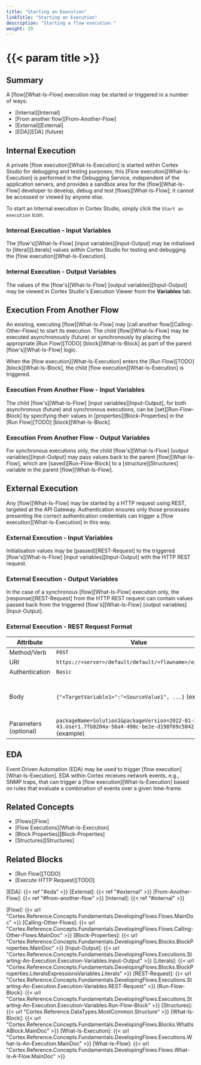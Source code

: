 ```yaml
---
title: "Starting an Execution"
linkTitle: "Starting an Execution"
description: "Starting a flow execution."
weight: 20
---
```


# {{< param title >}}

## Summary

A [flow][What-Is-Flow] execution may be started or triggered in a number of ways:

* [Internal][Internal]
* [From another flow][From-Another-Flow]
* [External][External]
* [EDA][EDA] (future)

## Internal Execution

A private [flow execution][What-Is-Execution] is started within Cortex Studio for debugging and testing purposes; this [Flow execution][What-Is-Execution] is performed in the Debugging Service, independent of the application servers, and provides a sandbox area for the [flow][What-Is-Flow] developer to develop, debug and test [flows][What-Is-Flow]; it cannot be accessed or viewed by anyone else.

To start an Internal execution in Cortex Studio, simply click the `Start an execution` icon.

### Internal Execution - Input Variables

The [flow's][What-Is-Flow] [input variables][Input-Output] may be initialised to [literal][Literals] values within Cortex Studio for testing and debugging the [flow execution][What-Is-Execution].

### Internal Execution - Output Variables

The values of the [flow's][What-Is-Flow] [output variables][Input-Output] may be viewed in Cortex Studio's Execution Viewer from the **Variables** tab.

## Execution From Another Flow

An existing, executing [flow][What-Is-Flow] may [call another flow][Calling-Other-Flows] to start its execution. The child [flow][What-Is-Flow] may be executed asynchronously (future) or synchronously by placing the appropriate [Run Flow][TODO] [block][What-Is-Block] as part of the parent [flow's][What-Is-Flow] logic.

When the [flow execution][What-Is-Execution] enters the [Run Flow][TODO] [block][What-Is-Block], the child [flow execution][What-Is-Execution] is triggered.

### Execution From Another Flow - Input Variables

The child [flow's][What-Is-Flow] [input variables][Input-Output], for both asynchronous (future) and synchronous executions, can be [set][Run-Flow-Block] by specifying their values in [properties][Block-Properties] in the [Run Flow][TODO] [block][What-Is-Block].

### Execution From Another Flow - Output Variables

For synchronous executions only, the child [flow's][What-Is-Flow] [output variables][Input-Output] may pass values back to the parent [flow][What-Is-Flow], which are [saved][Run-Flow-Block] to a [structure][Structures] variable in the parent [flow][What-Is-Flow].

## External Execution

Any [flow][What-Is-Flow] may be started by a HTTP request using REST, targeted at the API Gateway. Authentication ensures only those processes presenting the correct authentication credentials can trigger a [flow execution][What-Is-Execution] in this way.

### External Execution - Input Variables

Initialisation values may be [passed][REST-Request] to the triggered [flow's][What-Is-Flow] [input variables][Input-Output] with the HTTP REST request.

### External Execution - Output Variables

In the case of a synchronous [flow][What-Is-Flow] execution only, the [response][REST-Request] from the HTTP REST request can contain values passed back from the triggered [flow's][What-Is-Flow] [output variables][Input-Output].

### External Execution - REST Request Format

| Attribute         | Value                     | Notes                                    |
|--------------------|---------------------------|------------------------------------------|
| Method/Verb | `POST` |  |
| URI | `https://<server>/default/default/<flowname>/executions` |  |
| Authentication | `Basic` | |
| Body | `{"<TargetVariable1>":"<SourceValue1", ...}` (example) | The body must be expressed in JSON format |
| Parameters (optional) | `packageName=Solution1&packageVersion=2022-01-21T16-17-43.User1.7fb8204a-56a4-490c-be2e-d198f69c5042` (example) | URI Query Parameters |

## EDA

Event Driven Automation (EDA) may be used to trigger [flow execution][What-Is-Execution]. EDA within Cortex receives network events, e.g., SNMP traps, that can trigger a [flow execution][What-Is-Execution] based on rules that evaluate a combination of events over a given time-frame.

## Related Concepts

* [Flows][Flow]
* [Flow Executions][What-Is-Execution]
* [Block Properties][Block-Properties]
* [Structures][Structures]

## Related Blocks

* [Run Flow][TODO]
* [Execute HTTP Request][TODO]

[EDA]: {{< ref "#eda" >}}
[External]: {{< ref "#external" >}}
[From-Another-Flow]: {{< ref "#from-another-flow" >}}
[Internal]: {{< ref "#internal" >}}

[Flow]: {{< url "Cortex.Reference.Concepts.Fundamentals.DevelopingFlows.Flows.MainDoc" >}}
[Calling-Other-Flows]: {{< url "Cortex.Reference.Concepts.Fundamentals.DevelopingFlows.Flows.Calling-Other-Flows.MainDoc" >}}
[Block-Properties]: {{< url "Cortex.Reference.Concepts.Fundamentals.DevelopingFlows.Blocks.BlockProperties.MainDoc" >}}
[Input-Output]: {{< url "Cortex.Reference.Concepts.Fundamentals.DevelopingFlows.Executions.Starting-An-Execution.Execution-Variables.Input-Output" >}}
[Literals]: {{< url "Cortex.Reference.Concepts.Fundamentals.DevelopingFlows.Blocks.BlockProperties.LiteralsExpressionsVariables.Literals" >}}
[REST-Request]: {{< url "Cortex.Reference.Concepts.Fundamentals.DevelopingFlows.Executions.Starting-An-Execution.Execution-Variables.REST-Request" >}}
[Run-Flow-Block]: {{< url "Cortex.Reference.Concepts.Fundamentals.DevelopingFlows.Executions.Starting-An-Execution.Execution-Variables.Run-Flow-Block" >}}
[Structures]: {{< url "Cortex.Reference.DataTypes.MostCommon.Structure" >}}
[What-Is-Block]: {{< url "Cortex.Reference.Concepts.Fundamentals.DevelopingFlows.Blocks.WhatIsABlock.MainDoc" >}}
[What-Is-Execution]: {{< url "Cortex.Reference.Concepts.Fundamentals.DevelopingFlows.Executions.What-Is-An-Execution.MainDoc" >}}
[What-Is-Flow]: {{< url "Cortex.Reference.Concepts.Fundamentals.DevelopingFlows.Flows.What-Is-A-Flow.MainDoc" >}}
